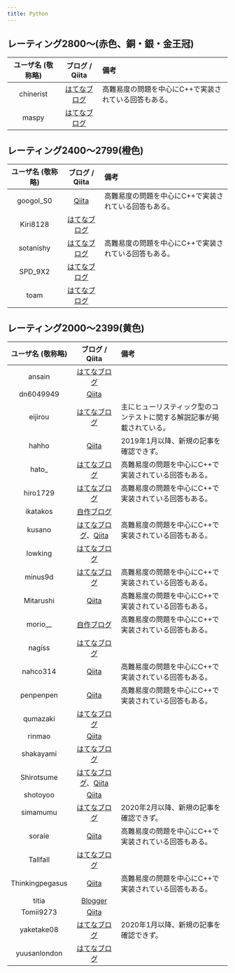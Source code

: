 ```yaml
---
title: Python
---
```


## レーティング2800〜(赤色、銅・銀・金王冠)

|ユーザ名 (敬称略)|ブログ / Qiita|備考|
|:--:|:--:|:--|
|chinerist|[はてなブログ](https://chineristac.hatenablog.com/)|高難易度の問題を中心にC++で実装されている回答もある。|
|maspy|[はてなブログ](https://maspypy.com/)||

## レーティング2400〜2799(橙色)

|ユーザ名 (敬称略)|ブログ / Qiita|備考|
|:--:|:--:|:--|
|googol_S0|[Qiita](https://qiita.com/googol_S0)|高難易度の問題を中心にC++で実装されている回答もある。|
|Kiri8128|[はてなブログ](https://kiri8128.hatenablog.com/)||
|sotanishy|[はてなブログ](https://sotanishy.hatenablog.com/)|高難易度の問題を中心にC++で実装されている回答もある。|
|SPD_9X2|[はてなブログ](https://spd-9x2.hatenablog.com/)||
|toam|[はてなブログ](https://toriidao.hateblo.jp/)||

## レーティング2000〜2399(黄色)

|ユーザ名 (敬称略)|ブログ / Qiita|備考|
|:--:|:--:|:--|
|ansain|[はてなブログ](https://ansain.hatenablog.com/)||
|dn6049949|[Qiita](https://qiita.com/dn6049949)||
|eijirou|[はてなブログ](https://eijirou-kyopro.hatenablog.com/)|主にヒューリスティック型のコンテストに関する解説記事が掲載されている。|
|hahho|[Qiita](https://qiita.com/hahho)|2019年1月以降、新規の記事を確認できず。|
|hato_|[はてなブログ](https://hato336.hatenablog.com)|高難易度の問題を中心にC++で実装されている回答もある。|
|hiro1729|[はてなブログ](https://hiro1729.hatenablog.com/)|高難易度の問題を中心にC++で実装されている回答もある。|
|ikatakos|[自作ブログ](https://ikatakos.com/pot/programming_algorithm/contest_history/atcoder)||
|kusano|[はてなブログ](https://kusano-k.hatenablog.com/)、[Qiita](https://qiita.com/kusano_k)|高難易度の問題を中心にC++で実装されている回答もある。|
|lowking|[はてなブログ](https://perarduaadastra.hatenablog.com/)||
|minus9d|[はてなブログ](https://minus9d.hatenablog.com/)|高難易度の問題を中心にC++で実装されている回答もある。|
|Mitarushi|[Qiita](https://qiita.com/Mitarushi)|高難易度の問題を中心にC++で実装されている回答もある。|
|morio__|[自作ブログ](https://blog.morio.dev/)|高難易度の問題を中心にC++で実装されている回答もある。|
|nagiss|[はてなブログ](https://nagiss.hateblo.jp/)||
|nahco314|[Qiita](https://qiita.com/NaHCO3)|高難易度の問題を中心にC++で実装されている回答もある。|
|penpenpen|[Qiita](https://qiita.com/penpenpen)|高難易度の問題を中心にC++で実装されている回答もある。|
|qumazaki|[はてなブログ](https://qumazaki.hatenablog.com/)||
|rinmao|[Qiita](https://qiita.com/rinmao_catlover)||
|shakayami|[はてなブログ](https://shakayami.hatenablog.com/)||
|Shirotsume|[はてなブログ](https://ladywingclover.hatenablog.com/)、[Qiita](https://qiita.com/Shirotsume)||
|shotoyoo|[Qiita](https://qiita.com/shotoyoo)||
|simamumu|[はてなブログ](https://simamumu.hatenablog.com/)|2020年2月以降、新規の記事を確認できず。|
|soraie|[Qiita](https://qiita.com/soraie)|高難易度の問題を中心にC++で実装されている回答もある。|
|Tallfall|[はてなブログ](https://tallfall.hatenablog.com/)||
|Thinkingpegasus|[Qiita](https://qiita.com/nouka28)|高難易度の問題を中心にC++で実装されている回答もある。|
|titia|[Blogger](https://titianote.blogspot.com/)||
|Tomii9273|[Qiita](https://qiita.com/tomii9273)||
|yaketake08|[はてなブログ](https://smijake3.hatenablog.com/)|2020年1月以降、新規の記事を確認できず。|
|yuusanlondon|[はてなブログ](https://yuusanlondon.hatenablog.com/)||
